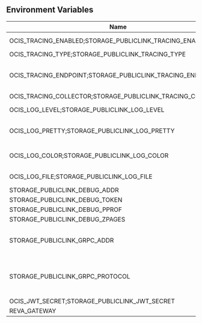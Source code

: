 ## Environment Variables

| Name | Type | Default Value | Description |
|------|------|---------------|-------------|
| OCIS_TRACING_ENABLED;STORAGE_PUBLICLINK_TRACING_ENABLED | bool | false | Activates tracing.|
| OCIS_TRACING_TYPE;STORAGE_PUBLICLINK_TRACING_TYPE | string |  | |
| OCIS_TRACING_ENDPOINT;STORAGE_PUBLICLINK_TRACING_ENDPOINT | string |  | The endpoint to the tracing collector.|
| OCIS_TRACING_COLLECTOR;STORAGE_PUBLICLINK_TRACING_COLLECTOR | string |  | |
| OCIS_LOG_LEVEL;STORAGE_PUBLICLINK_LOG_LEVEL | string |  | The log level.|
| OCIS_LOG_PRETTY;STORAGE_PUBLICLINK_LOG_PRETTY | bool | false | Activates pretty log output.|
| OCIS_LOG_COLOR;STORAGE_PUBLICLINK_LOG_COLOR | bool | false | Activates colorized log output.|
| OCIS_LOG_FILE;STORAGE_PUBLICLINK_LOG_FILE | string |  | The target log file.|
| STORAGE_PUBLICLINK_DEBUG_ADDR | string | 127.0.0.1:9179 | |
| STORAGE_PUBLICLINK_DEBUG_TOKEN | string |  | |
| STORAGE_PUBLICLINK_DEBUG_PPROF | bool | false | |
| STORAGE_PUBLICLINK_DEBUG_ZPAGES | bool | false | |
| STORAGE_PUBLICLINK_GRPC_ADDR | string | 127.0.0.1:9178 | The address of the grpc service.|
| STORAGE_PUBLICLINK_GRPC_PROTOCOL | string | tcp | The transport protocol of the grpc service.|
| OCIS_JWT_SECRET;STORAGE_PUBLICLINK_JWT_SECRET | string |  | |
| REVA_GATEWAY | string | 127.0.0.1:9142 | |